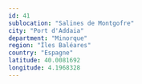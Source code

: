 ```yaml
---
id: 41
sublocation: "Salines de Montgofre"
city: "Port d'Addaia"
department: "Minorque"
region: "Îles Baléares"
country: "Espagne"
latitude: 40.0081692
longitude: 4.1968328
---
```


